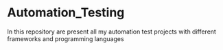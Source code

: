 # Automation_Testing
In this repository are present all my automation test projects with different frameworks and programming languages
